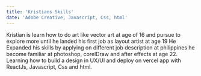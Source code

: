 ```yaml
---
title: 'Kristians Skills'
date: 'Adobe Creative, Javascript, Css, html'
---
```


Kristian is learn how to do art like vector art at age of 16 and pursue to explore more until he landed his first job as layout artist at age 19
He Expanded his skills by applying on different job description at philippines he become familiar at photoshop, corelDraw and after effects at age 22.
Learning how to build a design in UX/UI and deploy on vercel app with ReactJs, Javascript, Css and html.

